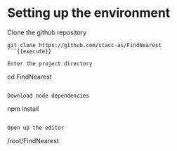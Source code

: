 # Setting up the environment

Clone the github repository
```
git clone https://github.com/stacc-as/FindNearest
```{{execute}}

Enter the project directory
```
cd FindNearest
```{{execute}}

Download node dependencies
```
npm install
```{{execute}}

Open up the editor
```
/root/FindNearest
```{{open}}
